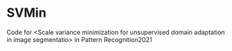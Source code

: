 # SVMin
Code for &lt;Scale variance minimization for unsupervised domain adaptation in image segmentatio> in Pattern Recognition2021
